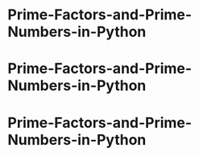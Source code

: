 # Prime-Factors-and-Prime-Numbers-in-Python
# Prime-Factors-and-Prime-Numbers-in-Python
# Prime-Factors-and-Prime-Numbers-in-Python
